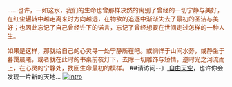 <font color="#993300"> ......也许，一如这水，我们的生命也曾那样决然的离别了曾经的一切宁静与美好，在红尘辗转中越走离来时方向越远，在物欲的追逐中渐渐失去了最初的圣洁与美好；也因此忘记了自己曾经许下的诺言，忘记了曾经想要在世间走过怎样的一种人生。

如果是这样，那就给自己的心灵寻一处宁静所在吧。或徜徉于山间水旁，或静坐于暮霭晨曦，或者就在此时的书桌前夜灯下，去除一切雕饰与矫情，逆时光之河流而上，在心灵的宁静处，找回生命最初的模样。</font>
##请访问--》<a href="http://getfree.olife.org/" target="_blank"> 自由天空</a>，也许你会发现一片新的天地...
<a href="http://getfree.olife.org/" target="_blank">![intro](https://cloud.githubusercontent.com/assets/6301435/18159104/b46b5600-7059-11e6-8d82-481c37c88fa4.jpg)</a>

